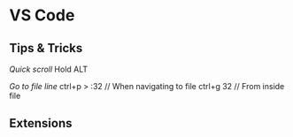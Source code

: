 # VS Code

## Tips & Tricks
*Quick scroll*
Hold ALT

*Go to file line*
ctrl+p > <path>:32 // When navigating to file
ctrl+g 32 // From inside file

## Extensions
